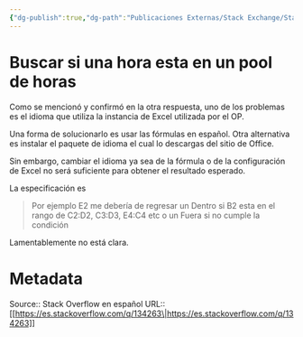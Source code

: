 ```yaml
---
{"dg-publish":true,"dg-path":"Publicaciones Externas/Stack Exchange/Stack Overflow en español/es.stackoverflow.com-134263.md","permalink":"/publicaciones-externas/stack-exchange/stack-overflow-en-espanol/es-stackoverflow-com-134263/","title":"Buscar si una hora esta en un pool de horas","hide":true,"noteIcon":"\"0\"","created":"2024-04-03T12:49:10.505-06:00","updated":"2024-04-05T16:43:52.735-06:00"}
---
```


# Buscar si una hora esta en un pool de horas

Como se mencionó y confirmó en la otra respuesta, uno de los problemas es el idioma que utiliza la instancia de Excel utilizada por el OP.

Una forma de solucionarlo es usar las fórmulas en español. Otra alternativa es instalar el paquete de idioma el cual lo descargas del sitio de Office.

Sin embargo, cambiar el idioma ya sea de la fórmula o de la configuración de Excel no será suficiente para obtener el resultado esperado. 

La especificación es

> Por ejemplo E2 me debería de regresar un Dentro si B2 esta en el rango de C2:D2, C3:D3, E4:C4 etc o un Fuera si no cumple la condición

Lamentablemente no está clara.


# Metadata
Source:: Stack Overflow en español
URL:: [[https://es.stackoverflow.com/q/134263\|https://es.stackoverflow.com/q/134263]]

